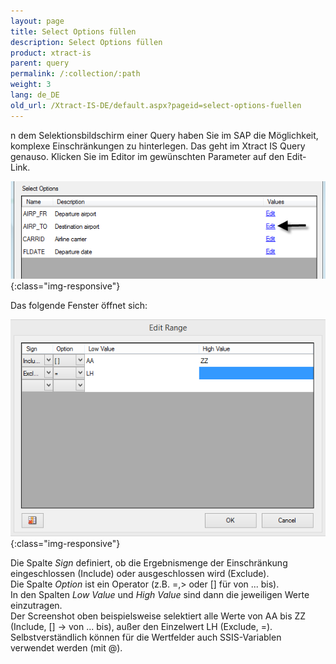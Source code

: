 ```yaml
---
layout: page
title: Select Options füllen
description: Select Options füllen
product: xtract-is
parent: query
permalink: /:collection/:path
weight: 3
lang: de_DE
old_url: /Xtract-IS-DE/default.aspx?pageid=select-options-fuellen
---
```


n dem Selektionsbildschirm einer Query haben Sie im SAP die Möglichkeit, komplexe Einschränkungen zu hinterlegen. Das geht im Xtract IS Query genauso. Klicken Sie im Editor im gewünschten Parameter auf den Edit-Link.

![Selection-Options-Fill-01](/img/content/Selection-Options-Fill-01.png){:class="img-responsive"}


Das folgende Fenster öffnet sich:

![Selection-Options-Fill-02](/img/content/Selection-Options-Fill-02.png){:class="img-responsive"} 

Die Spalte *Sign* definiert, ob die Ergebnismenge der Einschränkung eingeschlossen (Include) oder ausgeschlossen wird (Exclude). <br>
Die Spalte *Option* ist ein Operator (z.B. =,> oder [] für von ... bis). <br>
In den Spalten *Low Value* und *High Value* sind dann die jeweiligen Werte einzutragen. <br>
Der Screenshot oben beispielsweise selektiert alle Werte von AA bis ZZ (Include, [] -> von ... bis), außer den Einzelwert LH (Exclude, =). <br>
Selbstverständlich können für die Wertfelder auch SSIS-Variablen verwendet werden (mit @).
